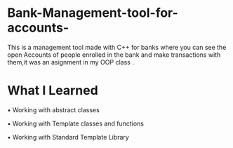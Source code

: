 # Bank-Management-tool-for-accounts-

This is a management tool made with C++ for banks where you can see the open Accounts of people enrolled in the bank and make transactions with them,it was an asignment in my OOP class .

# What I Learned 

•	Working with abstract classes

•	Working with Template classes and functions 

•	Working with Standard Template Library

